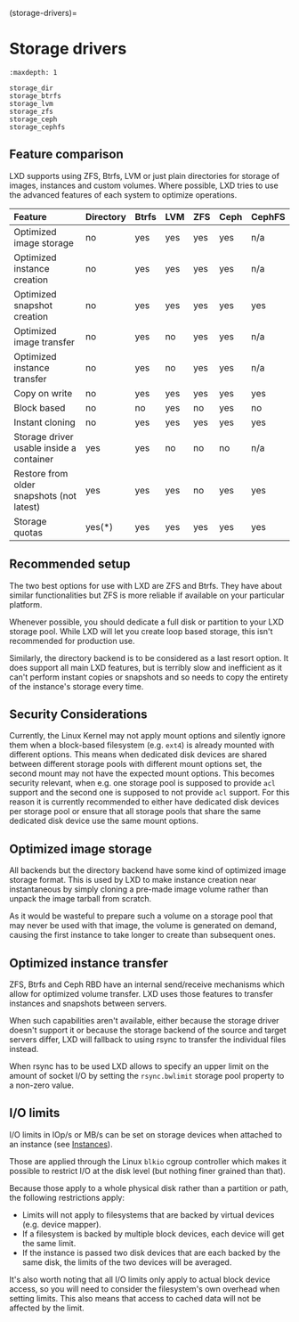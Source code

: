 (storage-drivers)=
# Storage drivers

```{toctree}
:maxdepth: 1

storage_dir
storage_btrfs
storage_lvm
storage_zfs
storage_ceph
storage_cephfs
```

## Feature comparison
LXD supports using ZFS, Btrfs, LVM or just plain directories for storage of images, instances and custom volumes.
Where possible, LXD tries to use the advanced features of each system to optimize operations.

Feature                                     | Directory | Btrfs | LVM   | ZFS  | Ceph | CephFS
:---                                        | :---      | :---  | :---  | :--- | :--- | :---
Optimized image storage                     | no        | yes   | yes   | yes  | yes  | n/a
Optimized instance creation                 | no        | yes   | yes   | yes  | yes  | n/a
Optimized snapshot creation                 | no        | yes   | yes   | yes  | yes  | yes
Optimized image transfer                    | no        | yes   | no    | yes  | yes  | n/a
Optimized instance transfer                 | no        | yes   | no    | yes  | yes  | n/a
Copy on write                               | no        | yes   | yes   | yes  | yes  | yes
Block based                                 | no        | no    | yes   | no   | yes  | no
Instant cloning                             | no        | yes   | yes   | yes  | yes  | yes
Storage driver usable inside a container    | yes       | yes   | no    | no   | no   | n/a
Restore from older snapshots (not latest)   | yes       | yes   | yes   | no   | yes  | yes
Storage quotas                              | yes(\*)   | yes   | yes   | yes  | yes  | yes

## Recommended setup
The two best options for use with LXD are ZFS and Btrfs.
They have about similar functionalities but ZFS is more reliable if available on your particular platform.

Whenever possible, you should dedicate a full disk or partition to your LXD storage pool.
While LXD will let you create loop based storage, this isn't recommended for production use.

Similarly, the directory backend is to be considered as a last resort option.
It does support all main LXD features, but is terribly slow and inefficient as it can't perform
instant copies or snapshots and so needs to copy the entirety of the instance's storage every time.

## Security Considerations

Currently, the Linux Kernel may not apply mount options and silently ignore
them when a block-based filesystem (e.g. `ext4`) is already mounted with
different options. This means when dedicated disk devices are shared between
different storage pools with different mount options set, the second mount may
not have the expected mount options. This becomes security relevant, when e.g.
one storage pool is supposed to provide `acl` support and the second one is
supposed to not provide `acl` support. For this reason it is currently
recommended to either have dedicated disk devices per storage pool or ensure
that all storage pools that share the same dedicated disk device use the same
mount options.

## Optimized image storage
All backends but the directory backend have some kind of optimized image storage format.
This is used by LXD to make instance creation near instantaneous by simply cloning a pre-made
image volume rather than unpack the image tarball from scratch.

As it would be wasteful to prepare such a volume on a storage pool that may never be used with that image,
the volume is generated on demand, causing the first instance to take longer to create than subsequent ones.

## Optimized instance transfer
ZFS, Btrfs and Ceph RBD have an internal send/receive mechanisms which allow for optimized volume transfer.
LXD uses those features to transfer instances and snapshots between servers.

When such capabilities aren't available, either because the storage driver doesn't support it
or because the storage backend of the source and target servers differ,
LXD will fallback to using rsync to transfer the individual files instead.

When rsync has to be used LXD allows to specify an upper limit on the amount of
socket I/O by setting the `rsync.bwlimit` storage pool property to a non-zero
value.

## I/O limits
I/O limits in IOp/s or MB/s can be set on storage devices when attached to an
instance (see [Instances](/instances.md)).

Those are applied through the Linux `blkio` cgroup controller which makes it possible
to restrict I/O at the disk level (but nothing finer grained than that).

Because those apply to a whole physical disk rather than a partition or path, the following restrictions apply:

 - Limits will not apply to filesystems that are backed by virtual devices (e.g. device mapper).
 - If a filesystem is backed by multiple block devices, each device will get the same limit.
 - If the instance is passed two disk devices that are each backed by the same disk,
   the limits of the two devices will be averaged.

It's also worth noting that all I/O limits only apply to actual block device access,
so you will need to consider the filesystem's own overhead when setting limits.
This also means that access to cached data will not be affected by the limit.
